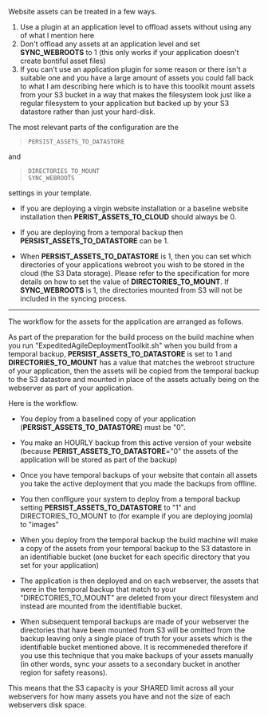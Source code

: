 Website assets can be treated in a few ways.

1. Use a plugin at an application level to offload assets without using any of what I mention here
2. Don't offload any assets at an application level and set **SYNC_WEBROOTS** to 1 (this only works if your application doesn't create bontiful asset files)
3. If you can't use an application plugin for some reason or there isn't a suitable one and you have a large amount of assets you could fall back to what I am describing here which is to have this tooolkit mount assets from your S3 bucket in a way that makes the filesystem look just like a regular filesystem to your application but backed up by your S3 datastore rather than just your hard-disk. 

The most relevant parts of the configuration are the 

>     PERSIST_ASSETS_TO_DATASTORE

and 

>     DIRECTORIES_TO_MOUNT
>     SYNC_WEBROOTS

settings in your template.

- If you are deploying a virgin website installation or a baseline website installation then **PERIST_ASSETS_TO_CLOUD** should always be 0.

- If you are deploying from a temporal backup then **PERSIST_ASSETS_TO_DATASTORE** can be 1.

- When **PERSIST_ASSETS_TO_DATASTORE** is 1, then you can set which directories of your applications webroot you wish to be stored in the cloud (the S3 Data storage). Please refer to the specification for more details on how to set the value of **DIRECTORIES_TO_MOUNT**. If **SYNC_WEBROOTS** is 1, the directories mounted from S3 will not be included in the syncing process.

--------

The workflow for the assets for the application are arranged as follows. 

As part of the preparation for the build process on the build machine when you run "ExpeditedAgileDeploymentToolkit.sh" when you build from a temporal backup, **PERSIST_ASSETS_TO_DATASTORE** is set to 1 and **DIRECTORIES_TO_MOUNT** has a value that matches the webroot structure of your application, then the assets will be copied from the temporal backup to the S3 datastore and mounted in place of the assets actually being on the webserver as part of your application.

Here is the workflow.

- You deploy from a baselined copy of your application (**PERSIST_ASSETS_TO_DATASTORE**) must be "0".

- You make an HOURLY backup from this active version of your website (because **PERIST_ASSETS_TO_DATASTORE**="0" the assets of the application will be stored as part of the backup)

- Once you have temporal backups of your website that contain all assets you take the active deployment that you made the backups from offline.

- You then confligure your system to deploy from a temporal backup setting **PERSIST_ASSETS_TO_DATASTORE** to "1" and DIRECTORIES_TO_MOUNT to (for example if you are deploying joomla) to "images"

- When you deploy from the temporal backup the build machine will make a copy of the assets from your temporal backup to the S3 datastore in an identifiable bucket (one bucket for each specific directory that you set for your application)

- The application is then deployed and on each webserver, the assets that were in the temporal backup that match to your "DIRECTORIES_TO_MOUNT" are deleted from your direct filesystem and instead are mounted from the identifiable bucket.

- When subsequent temporal backups are made of your webserver the directories that have been mounted from S3 will be omitted from the backup leaving only a single place of truth for your assets which is the identifiable bucket mentioned above. It is recommeneded therefore if you use this technique that you make backups of your assets manually (in other words, sync your assets to a secondary bucket in another region for safety reasons).

This means that the S3 capacity is your SHARED limit across all your webservers for how many assets you have and not the size of each webservers disk space.
